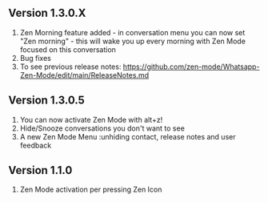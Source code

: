 Version 1.3.0.X
---------------
1. Zen Morning feature added - in conversation menu you can now set "Zen morning" - this will wake you up every morning with Zen Mode focused on this conversation
2. Bug fixes
3. To see previous release notes: https://github.com/zen-mode/Whatsapp-Zen-Mode/edit/main/ReleaseNotes.md

Version 1.3.0.5
---------------
1. You can now activate Zen Mode with alt+z!
2. Hide/Snooze conversations you don't want to see
3. A new Zen Mode Menu :unhiding contact, release notes and user feedback

Version 1.1.0
-------------
1. Zen Mode activation per pressing Zen Icon
